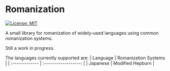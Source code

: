 # Romanization
[![License: MIT](https://img.shields.io/badge/License-MIT-yellow.svg)](https://opensource.org/licenses/MIT)

A small library for romanization of widely-used languages using common romanization systems.

Still a work in progress.

The languages currently supported are:
| Language       | Romanization Systems |
| :------------- | :------------------: |
| Japanese       | Modified Hepburn     |
